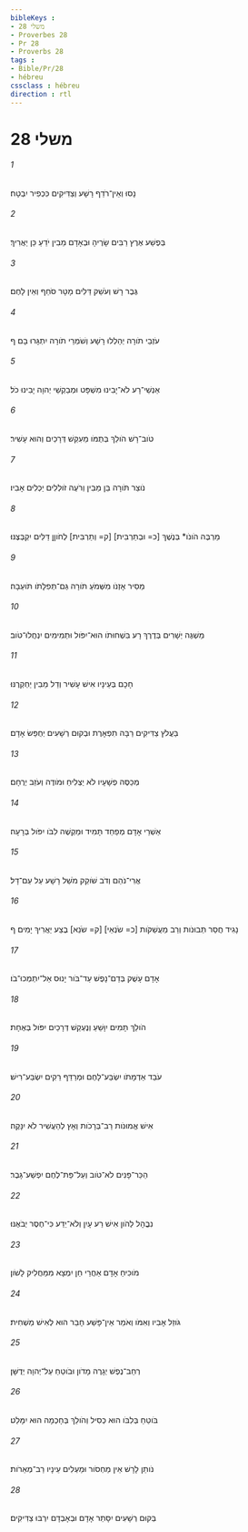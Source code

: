 ```yaml
---
bibleKeys : 
- משלי 28
- Proverbes 28
- Pr 28
- Proverbs 28
tags : 
- Bible/Pr/28
- hébreu
cssclass : hébreu
direction : rtl
---
```


# משלי 28

###### 1
נָסוּ וְאֵין־רֹדֵף רָשָׁע וְצַדִּיקִים כִּכְפִיר יִבְטָח׃
###### 2
בְּפֶשַׁע אֶרֶץ רַבִּים שָׂרֶיהָ וּבְאָדָם מֵבִין יֹדֵעַ כֵּן יַאֲרִיךְ׃
###### 3
גֶּבֶר רָשׁ וְעֹשֵׁק דַּלִּים מָטָר סֹחֵף וְאֵין לָחֶם׃
###### 4
עֹזְבֵי תֹורָה יְהַלְלוּ רָשָׁע וְשֹׁמְרֵי תֹורָה יִתְגָּרוּ בָם׃ ף
###### 5
אַנְשֵׁי־רָע לֹא־יָבִינוּ מִשְׁפָּט וּמְבַקְשֵׁי יְהוָה יָבִינוּ כֹל׃
###### 6
טֹוב־רָשׁ הֹולֵךְ בְּתֻמֹּו מֵעִקֵּשׁ דְּרָכַיִם וְהוּא עָשִׁיר׃
###### 7
נֹוצֵר תֹּורָה בֵּן מֵבִין וְרֹעֶה זֹולְלִים יַכְלִים אָבִיו׃
###### 8
מַרְבֶּה הֹונֹו* בְּנֶשֶׁךְ [כ= וּבְתַרְבִּית] [ק= וְתַרְבִּית] לְחֹוןֵן דַּלִּים יִקְבְּצֶנּוּ׃
###### 9
מֵסִיר אָזְנֹו מִשְּׁמֹעַ תֹּורָה גַּם־תְּפִלָּתֹו תֹּועֵבָה׃
###### 10
מַשְׁגֶּה יְשָׁרִים בְּדֶרֶךְ רָע בִּשְׁחוּתֹו הוּא־יִפֹּול וּתְמִימִים יִנְחֲלוּ־טֹוב׃
###### 11
חָכָם בְּעֵינָיו אִישׁ עָשִׁיר וְדַל מֵבִין יַחְקְרֶנּוּ׃
###### 12
בַּעֲלֹץ צַדִּיקִים רַבָּה תִפְאָרֶת וּבְקוּם רְשָׁעִים יְחֻפַּשׂ אָדָם׃
###### 13
מְכַסֶּה פְשָׁעָיו לֹא יַצְלִיחַ וּמֹודֶה וְעֹזֵב יְרֻחָם׃
###### 14
אַשְׁרֵי אָדָם מְפַחֵד תָּמִיד וּמַקְשֶׁה לִבֹּו יִפֹּול בְּרָעָה׃
###### 15
אֲרִי־נֹהֵם וְדֹב שֹׁוקֵק מֹשֵׁל רָשָׁע עַל עַם־דָּל׃
###### 16
נָגִיד חֲסַר תְּבוּנֹות וְרַב מַעֲשַׁקֹּות [כ= שֹׂנְאֵי] [ק= שֹׂנֵא] בֶצַע יַאֲרִיךְ יָמִים׃ ף
###### 17
אָדָם עָשֻׁק בְּדַם־נָפֶשׁ עַד־בֹּור יָנוּס אַל־יִתְמְכוּ־בֹו׃
###### 18
הֹולֵךְ תָּמִים יִוָּשֵׁעַ וְנֶעְקַשׁ דְּרָכַיִם יִפֹּול בְּאֶחָת׃
###### 19
עֹבֵד אַדְמָתֹו יִשְׂבַּע־לָחֶם וּמְרַדֵּף רֵקִים יִשְׂבַּע־רִישׁ׃
###### 20
אִישׁ אֱמוּנֹות רַב־בְּרָכֹות וְאָץ לְהַעֲשִׁיר לֹא יִנָּקֶה׃
###### 21
הַכֵּר־פָּנִים לֹא־טֹוב וְעַל־פַּת־לֶחֶם יִפְשַׁע־גָּבֶר׃
###### 22
נִבֳהָל לַהֹון אִישׁ רַע עָיִן וְלֹא־יֵדַע כִּי־חֶסֶר יְבֹאֶנּוּ׃
###### 23
מֹוכִיחַ אָדָם אַחֲרַי חֵן יִמְצָא מִמַּחֲלִיק לָשֹׁון׃
###### 24
גֹּוזֵל אָבִיו וְאִמֹּו וְאֹמֵר אֵין־פָּשַׁע חָבֵר הוּא לְאִישׁ מַשְׁחִית׃
###### 25
רְחַב־נֶפֶשׁ יְגָרֶה מָדֹון וּבֹוטֵחַ עַל־יְהוָה יְדֻשָּׁן׃
###### 26
בֹּוטֵחַ בְּלִבֹּו הוּא כְסִיל וְהֹולֵךְ בְּחָכְמָה הוּא יִמָּלֵט׃
###### 27
נֹותֵן לָרָשׁ אֵין מַחְסֹור וּמַעְלִים עֵינָיו רַב־מְאֵרֹות׃
###### 28
בְּקוּם רְשָׁעִים יִסָּתֵר אָדָם וּבְאָבְדָם יִרְבּוּ צַדִּיקִים׃
